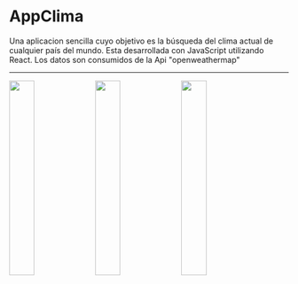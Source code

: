 # AppClima
Una aplicacion sencilla cuyo objetivo es la búsqueda del clima actual de cualquier país del mundo.  Esta desarrollada con JavaScript utilizando React.  Los datos son consumidos de la Api "openweathermap"

*******
<p>
  <a><img src="https://github.com/CelenyAndrea/AppClima/images/clima/Clima.png" width="30%"></a>
  <a><img src="https://github.com/CelenyAndrea/AppClima/images/clima/ClimaSearch.png" width="30%"></a>
  <a><img src="https://github.com/CelenyAndrea/AppClima/images/clima/ClimaDetalle.png" width="30%"></a>
</p>